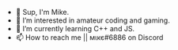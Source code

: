 - 👋 Sup, I'm Mike.
- 👀 I’m interested in amateur coding and gaming.
- 🌱 I’m currently learning C++ and JS.
- 📫 How to reach me || мιкє#6886 on Discord

<!---
insxmnic/insxmnic is a ✨ special ✨ repository because its `README.md` (this file) appears on your GitHub profile.
You can click the Preview link to take a look at your changes.
--->
